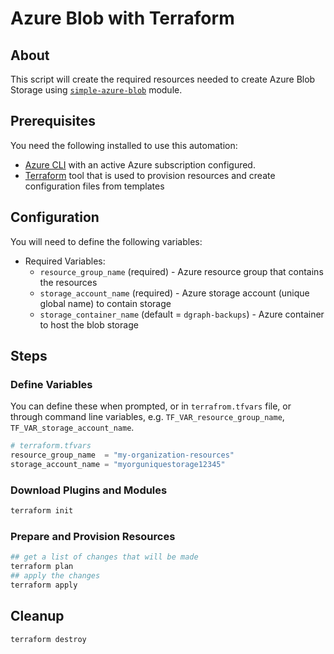 # Azure Blob with Terraform

## About

This script will create the required resources needed to create Azure Blob Storage using
[`simple-azure-blob`](https://github.com/darkn3rd/simple-azure-blob) module.

## Prerequisites

You need the following installed to use this automation:

- [Azure CLI](https://docs.microsoft.com/en-us/cli/azure/install-azure-cli?view=azure-cli-latest)
  with an active Azure subscription configured.
- [Terraform](https://www.terraform.io/downloads.html) tool that is used to provision resources and
  create configuration files from templates

## Configuration

You will need to define the following variables:

- Required Variables:
  - `resource_group_name` (required) - Azure resource group that contains the resources
  - `storage_account_name` (required) - Azure storage account (unique global name) to contain
    storage
  - `storage_container_name` (default = `dgraph-backups`) - Azure container to host the blob storage

## Steps

### Define Variables

You can define these when prompted, or in `terrafrom.tfvars` file, or through command line
variables, e.g. `TF_VAR_resource_group_name`, `TF_VAR_storage_account_name`.

```terraform
# terraform.tfvars
resource_group_name  = "my-organization-resources"
storage_account_name = "myorguniquestorage12345"
```

### Download Plugins and Modules

```bash
terraform init
```

### Prepare and Provision Resources

```bash
## get a list of changes that will be made
terraform plan
## apply the changes
terraform apply
```

## Cleanup

```bash
terraform destroy
```
